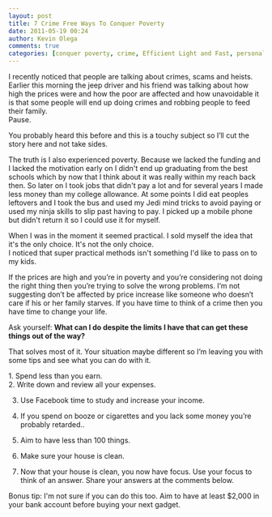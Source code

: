 ```yaml
---
layout: post
title: 7 Crime Free Ways To Conquer Poverty
date: 2011-05-19 00:24
author: Kevin Olega
comments: true
categories: [conquer poverty, crime, Efficient Light and Fast, personal finance]
---
```

<div>I recently noticed that people are talking about crimes, scams and heists. Earlier this morning the jeep driver and his friend was talking about how high the prices were and how the poor are affected and how unavoidable it is that some people will end up doing crimes and robbing people to feed their family.</div>
Pause.

You probably heard this before and this is a touchy subject so I’ll cut the story here and not take sides.

The truth is I also experienced poverty. Because we lacked the funding and I lacked the motivation early on I didn't end up graduating from the best schools which by now that I think about it was really within my reach back then. So later on I took jobs that didn't pay a lot and for several years I made less money than my college allowance. At some points I did eat peoples leftovers and I took the bus and used my Jedi mind tricks to avoid paying or used my ninja skills to slip past having to pay. I picked up a mobile phone but didn't return it so I could use it for myself.
<div>When I was in the moment it seemed practical. I sold myself the idea that it's the only choice. It's not the only choice.</div>
I noticed that super practical methods isn't something I'd like to pass on to my kids.

If the prices are high and you’re in poverty and you’re considering not doing the right thing then you’re trying to solve the wrong problems. I’m not suggesting don’t be affected by price increase like someone who doesn’t care if his or her family starves. If you have time to think of a crime then you have time to change your life.

Ask yourself: **What can I do despite the limits I have that can get these things out of the way?**

That solves most of it. Your situation maybe different so I’m leaving you with some tips and see what you can do with it.
<div>1. Spend less than you earn.</div>
2. Write down and review all your expenses.

3. Use Facebook time to study and increase your income.

4. If you spend on booze or cigarettes and you lack some money you’re probably retarded..

5. Aim to have less than 100 things.

6. Make sure your house is clean.

7. Now that your house is clean, you now have focus. Use your focus to think of an answer. Share your answers at the comments below.

Bonus tip: I'm not sure if you can do this too. Aim to have at least $2,000 in your bank account before buying your next gadget.

